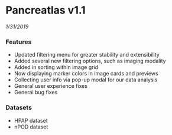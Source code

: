 # Pancreatlas v1.1
*1/31/2019*
### Features
 + Updated filtering menu for greater stability and extensibility
 + Added several new filtering options, such as imaging modality
 + Added in sorting within image grid
 + Now displaying marker colors in image cards and previews
 + Collecting user info via pop-up modal for our data analysis
 + General user experience fixes
 + General bug fixes

### Datasets
 + HPAP dataset
 + nPOD dataset
